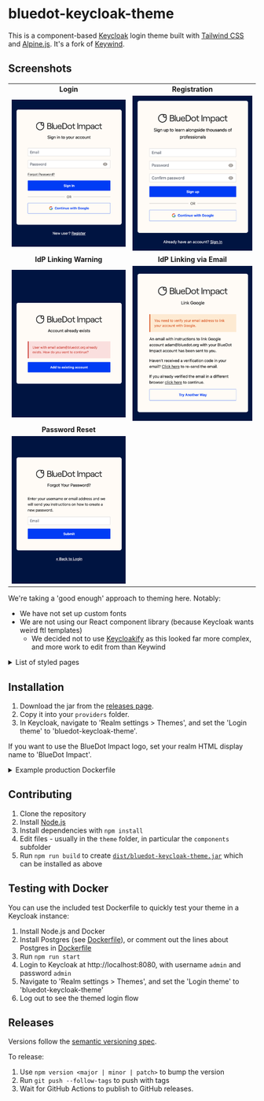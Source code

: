 # bluedot-keycloak-theme

This is a component-based [Keycloak](https://www.keycloak.org/) login theme built with [Tailwind CSS](https://github.com/tailwindlabs/tailwindcss) and [Alpine.js](https://github.com/alpinejs/alpine). It's a fork of [Keywind](https://github.com/lukin/keywind).

## **Screenshots**

| | |
|:-------------------------:|:-------------------------:|
| **Login** | **Registration** |
| ![Login](screenshots/login.png) | ![Register](screenshots/register.png) |
| **IdP Linking Warning** | **IdP Linking via Email** |
| ![Login IDP Link Confirm](screenshots/login-idp-link-confirm.png) | ![Login IDP Link Email](screenshots/login-idp-link-email.png) |
| **Password Reset** | |
| ![Login Reset Password](screenshots/login-reset-password.png) | |

We're taking a 'good enough' approach to theming here. Notably:
- We have not set up custom fonts
- We are not using our React component library (because Keycloak wants weird ftl templates)
  - We decided not to use [Keycloakify](https://www.keycloakify.dev/) as this looked far more complex, and more work to edit from than Keywind

<details>
<summary>List of styled pages</summary>

- Error
- Login
- Login Config TOTP
- Login IDP Link Confirm
- Login IDP Link Email
- Login OAuth Grant
- Login OTP
- Login Page Expired
- Login Password
- Login Recovery Authn Code Config
- Login Recovery Authn Code Input
- Login Reset Password
- Login Update Password
- Login Update Profile
- Login Username
- Login X.509 Info
- Logout Confirm
- Register
- Select Authenticator
- Terms and Conditions
- WebAuthn Authenticate
- WebAuthn Error
- WebAuthn Register
</details>

## Installation

1. Download the jar from the [releases page](https://github.com/bluedotimpact/bluedot-keycloak-theme/releases).
2. Copy it into your `providers` folder.
3. In Keycloak, navigate to 'Realm settings > Themes', and set the 'Login theme' to 'bluedot-keycloak-theme'.

If you want to use the BlueDot Impact logo, set your realm HTML display name to 'BlueDot Impact'.

<details>
<summary>Example production Dockerfile</summary>

```dockerfile
FROM quay.io/keycloak/keycloak:latest as base

### Build
FROM base as builder
WORKDIR /opt/keycloak
ENV KC_DB=postgres
COPY ./src/bluedot-keycloak-theme.jar /opt/keycloak/providers
RUN /opt/keycloak/bin/kc.sh build

### Final image
FROM base
COPY --from=builder /opt/keycloak/ /opt/keycloak/
ENV KEYCLOAK_ADMIN=admin
ENTRYPOINT ["/opt/keycloak/bin/kc.sh"]
CMD [ "start", "--optimized" ]
```

</details>

## Contributing

1. Clone the repository
2. Install [Node.js](https://nodejs.org/)
3. Install dependencies with `npm install`
4. Edit files - usually in the `theme` folder, in particular the `components` subfolder
5. Run `npm run build` to create [`dist/bluedot-keycloak-theme.jar`](./dist/bluedot-keycloak-theme.jar) which can be installed as above

## Testing with Docker

You can use the included test Dockerfile to quickly test your theme in a Keycloak instance:

1. Install Node.js and Docker
2. Install Postgres (see [Dockerfile](./Dockerfile)), or comment out the lines about Postgres in [Dockerfile](./Dockerfile)
3. Run `npm run start`
4. Login to Keycloak at http://localhost:8080, with username `admin` and password `admin`
5. Navigate to 'Realm settings > Themes', and set the 'Login theme' to 'bluedot-keycloak-theme'
6. Log out to see the themed login flow

## Releases

Versions follow the [semantic versioning spec](https://semver.org/).

To release:

1. Use `npm version <major | minor | patch>` to bump the version
2. Run `git push --follow-tags` to push with tags
3. Wait for GitHub Actions to publish to GitHub releases.
